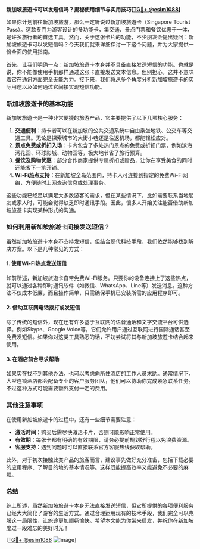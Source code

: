 **新加坡旅遊卡可以发短信吗？揭秘使用细节与实用技巧[[TG💪+ @esim1088](https://t.me/s/esim1088)]**

如果你计划前往新加坡旅游，那么一定听说过新加坡旅遊卡（Singapore Tourist Pass）。这款专门为游客设计的多功能卡，集交通、景点门票和餐饮优惠于一体，是许多旅行者的首选工具。然而，关于这张卡片的功能，不少朋友会提出疑问：新加坡旅遊卡可以发短信吗？今天我们就来详细探讨一下这个问题，并为大家提供一份全面的使用指南。

首先，让我们明确一点：新加坡旅遊卡本身并不具备直接发送短信的功能。也就是说，你不能像使用手机那样通过这张卡直接发送文本信息。但别担心，这并不意味着它在通讯方面完全无能为力。接下来，我们将从多个角度分析新加坡旅遊卡的实际用途以及如何通过它间接实现短信功能。

### **新加坡旅遊卡的基本功能**

新加坡旅遊卡是一种非常便捷的旅游产品，它主要提供了以下几项核心服务：

1. **交通便利**：持卡者可以在新加坡的公共交通系统中自由乘坐地铁、公交车等交通工具。无论是探索城市的大街小巷还是往返机场，都能轻松应对。
2. **景点免费或折扣入场**：卡内包含了多处热门景点的免费或折扣门票，例如滨海湾花园、环球影城、动物园等，极大地节省了旅行预算。
3. **餐饮及购物优惠**：部分合作商家提供专属折扣或赠品，让你在享受美食的同时还能省下一笔开销。
4. **Wi-Fi热点支持**：在新加坡全岛范围内，持卡人可连接到指定的免费Wi-Fi网络，方便随时上网查询信息或处理事务。

这些功能已经足以满足大多数游客的需求，但在某些情况下，比如需要联系当地朋友或家人时，可能会觉得缺乏即时通讯手段。因此，很多人开始关注能否借助新加坡旅遊卡实现某种形式的沟通。

### **如何利用新加坡旅遊卡间接发送短信？**

虽然新加坡旅遊卡本身不支持发短信，但结合现代科技手段，我们依然能够找到解决方案。以下是几种常见的方式：

#### **1. 使用Wi-Fi热点发送短信**
如前所述，新加坡旅遊卡自带免费Wi-Fi服务。只要你的设备连接上了这些热点，就可以通过各种即时通讯软件（如微信、WhatsApp、Line等）发送消息。这种方法不仅成本低廉，而且操作简单，只需确保手机已安装所需的应用程序即可。

#### **2. 借助互联网电话拨打或发短信**
除了传统的短信外，现在还有许多基于互联网的语音通话和文字交流平台可供选择。例如Skype、Google Voice等，它们允许用户通过互联网进行国际通话甚至免费发短信。如果你对这类工具熟悉的话，不妨尝试将其与新加坡旅遊卡结合起来使用。

#### **3. 在酒店前台寻求帮助**
如果实在找不到其他办法，也可以考虑向所住酒店的工作人员求助。通常情况下，大型连锁酒店都会配备专业的客户服务团队，他们可以协助你完成紧急联系任务。不过这种方式可能需要额外支付一定的费用。

### **其他注意事项**

在使用新加坡旅遊卡的过程中，还有一些细节需要注意：

- **激活时间**：购买后需尽快激活卡片，否则可能影响正常使用。
- **有效期**：每张卡都有明确的有效期限，请务必提前规划好行程以免浪费资源。
- **客服支持**：遇到问题时可以直接联系官方客服热线获取帮助。

此外，对于初次接触此类产品的旅客而言，建议事先做好充分准备，包括下载必要的应用程序、了解目的地的基本情况等。这样既能提高效率又能避免不必要的麻烦。

### **总结**

综上所述，虽然新加坡旅遊卡本身无法直接发送短信，但它所提供的各项便利服务已经大大简化了游客的生活方式。通过合理运用现有的技术手段，我们完全可以克服这一局限性，让旅途更加顺畅愉快。希望本文能为你带来启发，并祝你在新加坡度过一段难忘的美好时光！

[[TG💪+ @esim1088](https://t.me/s/esim1088) ![Image](https://i.postimg.cc/4NQfJmqS/Snipaste-2025-05-13-00-14-12.png)]